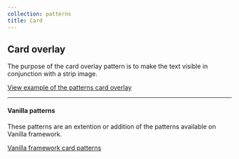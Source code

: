 ```yaml
---
collection: patterns
title: Card
---
```


## Card overlay

The purpose of the card overlay pattern is to make the text visible in
conjunction with a strip image.

<a href="https://vanilla-framework.github.io/vanilla-brochure-theme/examples/patterns/card/overlay/"
  class="js-example">
  View example of the patterns card overlay
</a>

---

#### Vanilla patterns

These patterns are an extention or addition of the patterns available on Vanilla
framework.

[Vanilla framework card patterns](https://docs.vanillaframework.io/en/patterns/card)